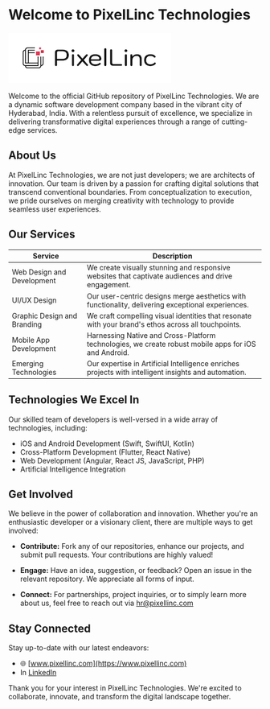 # Welcome to PixelLinc Technologies

![PixelLinc Technologies Logo](PixellincLogo.jpg)

Welcome to the official GitHub repository of PixelLinc Technologies. We are a dynamic software development company based in the vibrant city of Hyderabad, India. With a relentless pursuit of excellence, we specialize in delivering transformative digital experiences through a range of cutting-edge services.

## About Us

At PixelLinc Technologies, we are not just developers; we are architects of innovation. Our team is driven by a passion for crafting digital solutions that transcend conventional boundaries. From conceptualization to execution, we pride ourselves on merging creativity with technology to provide seamless user experiences.

## Our Services

| Service                      | Description                                                                                         |
|------------------------------|-----------------------------------------------------------------------------------------------------|
| Web Design and Development   | We create visually stunning and responsive websites that captivate audiences and drive engagement.|
| UI/UX Design                 | Our user-centric designs merge aesthetics with functionality, delivering exceptional experiences. |
| Graphic Design and Branding  | We craft compelling visual identities that resonate with your brand's ethos across all touchpoints.|
| Mobile App Development       | Harnessing Native and Cross-Platform technologies, we create robust mobile apps for iOS and Android.|
| Emerging Technologies        | Our expertise in Artificial Intelligence enriches projects with intelligent insights and automation. |

## Technologies We Excel In

Our skilled team of developers is well-versed in a wide array of technologies, including:

- iOS and Android Development (Swift, SwiftUI, Kotlin)
- Cross-Platform Development (Flutter, React Native)
- Web Development (Angular, React JS, JavaScript, PHP)
- Artificial Intelligence Integration

## Get Involved

We believe in the power of collaboration and innovation. Whether you're an enthusiastic developer or a visionary client, there are multiple ways to get involved:

- **Contribute:** Fork any of our repositories, enhance our projects, and submit pull requests. Your contributions are highly valued!

- **Engage:** Have an idea, suggestion, or feedback? Open an issue in the relevant repository. We appreciate all forms of input.

- **Connect:** For partnerships, project inquiries, or to simply learn more about us, feel free to reach out via [hr@pixellinc.com](mailto:hr@pixellinc.com)

## Stay Connected

Stay up-to-date with our latest endeavors:

- 🌐 [www.pixellinc.com](https://www.pixellinc.com) 
- In [LinkedIn](https://www.linkedin.com/company/pixellinc-technologies)

Thank you for your interest in PixelLinc Technologies. We're excited to collaborate, innovate, and transform the digital landscape together.



